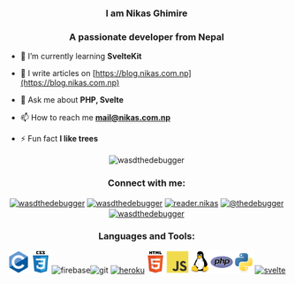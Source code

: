<h3 align="center">I am Nikas Ghimire</h3>
<h3 align="center">A passionate developer from Nepal</h3>

- 🌱 I’m currently learning **SvelteKit**

- 📝 I write articles on [https://blog.nikas.com.np](https://blog.nikas.com.np)

- 💬 Ask me about **PHP, Svelte**

- 📫 How to reach me **mail@nikas.com.np**

- ⚡ Fun fact **I like trees**

<p align="center"><img align="center" src="https://github-readme-stats.vercel.app/api/top-langs?username=wasdthedebugger&show_icons=true&locale=en&layout=compact" alt="wasdthedebugger" /></p>

<h3 align="center">Connect with me:</h3>
<p align="center">
<a href="https://twitter.com/wasdthedebugger" target="blank"><img align="center" src="https://raw.githubusercontent.com/rahuldkjain/github-profile-readme-generator/master/src/images/icons/Social/twitter.svg" alt="wasdthedebugger" height="30" width="40" /></a>
<a href="https://linkedin.com/in/wasdthedebugger" target="blank"><img align="center" src="https://raw.githubusercontent.com/rahuldkjain/github-profile-readme-generator/master/src/images/icons/Social/linked-in-alt.svg" alt="wasdthedebugger" height="30" width="40" /></a>
<a href="https://fb.com/reader.nikas" target="blank"><img align="center" src="https://raw.githubusercontent.com/rahuldkjain/github-profile-readme-generator/master/src/images/icons/Social/facebook.svg" alt="reader.nikas" height="30" width="40" /></a>
<a href="https://hashnode.com/@thedebugger" target="blank"><img align="center" src="https://raw.githubusercontent.com/rahuldkjain/github-profile-readme-generator/master/src/images/icons/Social/hashnode.svg" alt="@thedebugger" height="30" width="40" /></a>
<a href="https://www.youtube.com/c/wasdthedebugger" target="blank"><img align="center" src="https://raw.githubusercontent.com/rahuldkjain/github-profile-readme-generator/master/src/images/icons/Social/youtube.svg" alt="wasdthedebugger" height="30" width="40" /></a>
</p>


<h3 align="center">Languages and Tools:</h3>
<p align="center"><img src="https://raw.githubusercontent.com/devicons/devicon/master/icons/c/c-original.svg" alt="c" width="40" height="40"/><img src="https://raw.githubusercontent.com/devicons/devicon/master/icons/css3/css3-original-wordmark.svg" alt="css3" width="40" height="40"/><img src="https://www.vectorlogo.zone/logos/firebase/firebase-icon.svg" alt="firebase" width="40" height="40"/><img src="https://www.vectorlogo.zone/logos/git-scm/git-scm-icon.svg" alt="git" width="40" height="40"/> </a> <a href="https://heroku.com" target="_blank" rel="noreferrer"> <img src="https://www.vectorlogo.zone/logos/heroku/heroku-icon.svg" alt="heroku" width="40" height="40"/><img src="https://raw.githubusercontent.com/devicons/devicon/master/icons/html5/html5-original-wordmark.svg" alt="html5" width="40" height="40"/><img src="https://raw.githubusercontent.com/devicons/devicon/master/icons/javascript/javascript-original.svg" alt="javascript" width="40" height="40"/><img src="https://raw.githubusercontent.com/devicons/devicon/master/icons/linux/linux-original.svg" alt="linux" width="40" height="40"/><img src="https://raw.githubusercontent.com/devicons/devicon/master/icons/php/php-original.svg" alt="php" width="40" height="40"/><img src="https://raw.githubusercontent.com/devicons/devicon/master/icons/python/python-original.svg" alt="python" width="40" height="40"/><img src="https://upload.wikimedia.org/wikipedia/commons/1/1b/Svelte_Logo.svg" alt="svelte" width="40" height="40"/></p>


